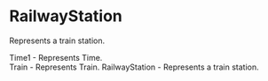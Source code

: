 # RailwayStation
Represents a train station. 

Time1 - Represents Time.  
Train - Represents Train. 
RailwayStation - Represents a train station.
